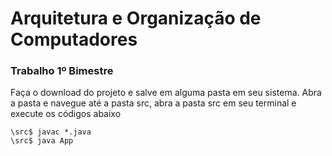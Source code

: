 # Arquitetura e Organização de Computadores 
### Trabalho 1º Bimestre

Faça o download do projeto e salve em alguma pasta em seu sistema. Abra a pasta e navegue até a pasta src, abra a pasta src em seu terminal e execute os códigos abaixo
```console
\src$ javac *.java
\src$ java App
```

